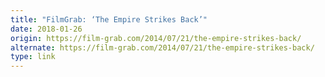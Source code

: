 ```yaml
---
title: "FilmGrab: ‘The Empire Strikes Back’"
date: 2018-01-26
origin: https://film-grab.com/2014/07/21/the-empire-strikes-back/
alternate: https://film-grab.com/2014/07/21/the-empire-strikes-back/
type: link
---
```


